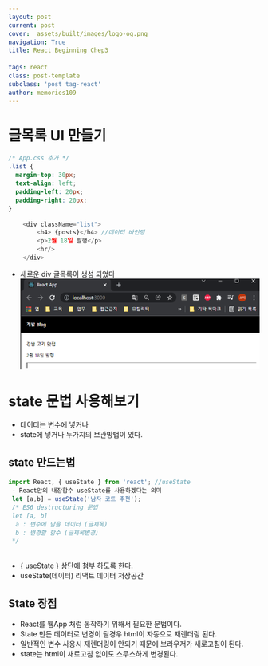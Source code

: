 ```yaml
---
layout: post
current: post
cover:  assets/built/images/logo-og.png
navigation: True
title: React Beginning Chep3

tags: react
class: post-template
subclass: 'post tag-react'
author: memories109
---
```


# 글목록 UI 만들기 
~~~css
/* App.css 추가 */
.list {
  margin-top: 30px;
  text-align: left;
  padding-left: 20px;
  padding-right: 20px;
}
~~~
~~~javascript
    <div className="list">
        <h4> {posts}</h4> //데이터 바인딩
        <p>2월 18일 발행</p>
        <hr/>
    </div>
~~~
- 새로운 div 글목록이 생성 되었다 
 ![글목록](/assets/built/images/listui.png)

# state 문법 사용해보기
 - 데이터는 변수에 넣거나 
 - state에 넣거나 두가지의 보관방법이 있다.

## state 만드는법
~~~javascript
import React, { useState } from 'react'; //useState
 - React안의 내장함수 useState를 사용하겠다는 의미
 let [a,b] = useState('남자 코트 추천'); 
 /* ES6 destructuring 문법
 let [a, b] 
  a : 변수에 담을 데이터 (글제목)
  b : 변경할 함수 (글제목변경)
 */
 
~~~

- { useState } 상단에 첨부 하도록 한다. 
- useState(데이터) 리액트 데이터 저장공간 

## State 장점
- React를 웹App 처럼 동작하기 위해서 필요한 문법이다. 
- State 만든 데이터로 변경이 될경우 html이 자동으로 재렌더링 된다. 
- 일반적인 변수 사용시 재렌더링이 안되기 때문에 브라우저가 새로고침이 된다. 
- state는 html이 새로고침 없이도 스무스하게 변경된다. 


